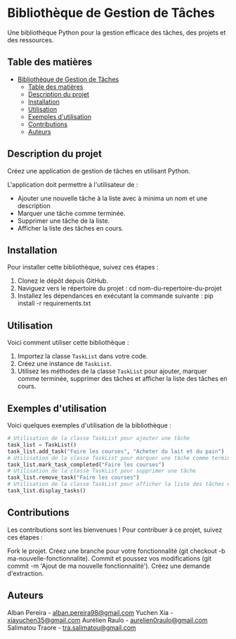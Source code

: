 # Bibliothèque de Gestion de Tâches

Une bibliothèque Python pour la gestion efficace des tâches, des projets et des ressources.

## Table des matières

- [Bibliothèque de Gestion de Tâches](#bibliothèque-de-gestion-de-tâches)
  - [Table des matières](#table-des-matières)
  - [Description du projet](#description-du-projet)
  - [Installation](#installation)
  - [Utilisation](#utilisation)
  - [Exemples d'utilisation](#exemples-dutilisation)
  - [Contributions](#contributions)
  - [Auteurs](#auteurs)


## Description du projet

Créez une application de gestion de tâches en utilisant Python.

L'application doit permettre à l'utilisateur de :
- Ajouter une nouvelle tâche à la liste avec à minima un nom et une description
- Marquer une tâche comme terminée.
- Supprimer une tâche de la liste.
- Afficher la liste des tâches en cours.

## Installation

Pour installer cette bibliothèque, suivez ces étapes :

1. Clonez le dépôt depuis GitHub.
2. Naviguez vers le répertoire du projet : cd nom-du-repertoire-du-projet
3. Installez les dépendances en exécutant la commande suivante : pip install -r requirements.txt


## Utilisation

Voici comment utiliser cette bibliothèque :

1. Importez la classe `TaskList` dans votre code.
2. Créez une instance de `TaskList`.
3. Utilisez les méthodes de la classe `TaskList` pour ajouter, marquer comme terminée, supprimer des tâches et afficher la liste des tâches en cours.

## Exemples d'utilisation

Voici quelques exemples d'utilisation de la bibliothèque :

```python
# Utilisation de la classe TaskList pour ajouter une tâche
task_list = TaskList()
task_list.add_task("Faire les courses", "Acheter du lait et du pain")
# Utilisation de la classe TaskList pour marquer une tâche comme terminée
task_list.mark_task_completed("Faire les courses")
# Utilisation de la classe TaskList pour supprimer une tâche
task_list.remove_task("Faire les courses")
# Utilisation de la classe TaskList pour afficher la liste des tâches en cours
task_list.display_tasks()
```

## Contributions

Les contributions sont les bienvenues ! Pour contribuer à ce projet, suivez ces étapes :

Fork le projet.
Créez une branche pour votre fonctionnalité (git checkout -b ma-nouvelle-fonctionnalite).
Commit et poussez vos modifications (git commit -m 'Ajout de ma nouvelle fonctionnalité').
Créez une demande d'extraction.

## Auteurs

Alban Pereira - alban.pereira98@gmail.com
Yuchen Xia - xiayuchen35@gmail.com
Aurélien Raulo - aurelien0raulo@gmail.com
Salimatou Traore - tra.salimatou@gmail.com